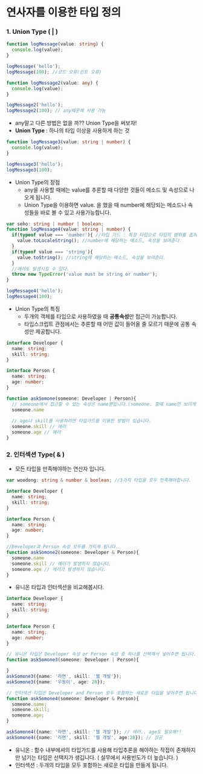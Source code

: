 # 연사자를 이용한 타입 정의

### 1. Union Type ( | )

```typescript
function logMessage(value: string) {
  console.log(value);
}

logMessage('hello');
logMessage(100); //코드 오류(린트 오류)

function logMessage2(value: any) {
  console.log(value);
}

logMessage2('hello');
logMessage2(100); // any때문에 사용 가능
```

- any말고 다른 방법은 없을 까?? Union Type을 써보자!
- **Union Type** : 하나의 타입 이상을 사용하게 하는 것

```typescript
function logMessage3(value: string | number) {
  console.log(value);
}

logMessage3('hello');
logMessage3(100);
```



- Union Type의 장점
  - any을 사용할 때에는 value를 추론할 때 다양한 것들이 메소드 및 속성으로 나오게 됩니다.
  - Union Type을 이용하면 value. 을 했을 때 number에 해당되는 메소드나 속성들을 바로 볼 수 있고 사용가능합니다.

```typescript
var seho: string | number | boolean;
function logMessage4(value: string | number) {
  if(typeof value === 'number'){ //타입 가드 : 특정 타입으로 타입의 범위를 좁혀나가는(필터링 하는) 과정
    value.toLocaleString(); //number에 해당하는 메소드, 속성을 보여준다.
  }
  if(typeof value === 'string'){
    value.toString(); //string에 해당하는 메소드, 속성을 보여준다.
  }
  //에러도 발생시킬 수 있다.
  throw new TypeError('value must be string or number');
}

logMessage4('hello');
logMessage4(100);
```



- Union Type의 특징
  - 두개의 객체를 타입으로 사용하였을 때 **공통속성**만 접근이 가능합니다.
  - 타입스크립트 관점에서는 추론할 때 어떤 값이 들어올 줄 모르기 때문에 공통 속성만 제공합니다.

```typescript
interface Developer {
  name: string;
  skill: string;
}

interface Person {
  name: string;
  age: number;
}

function askSomone(someone: Developer | Person){
  // someone에서 접근할 수 있는 속성은 name뿐입니다.(someone. 할때 name만 보이게 됩니다.)
  someone.name
    
  // age나 skill를 사용하려면 타입가드를 이용한 방법이 있습니다.
  someone.skill // 에러
  someone.age // 에러
}
```



### 2. 인터섹션 Type( & )

- 모든 타입을 만족해야하는 연산자 입니다.

```typescript
var woodong: string & number & boolean; //3가지 타입을 모두 만족해야합니다.

interface Developer {
  name: string;
  skill: string;
}

interface Person {
  name: string;
  age: number;
}

//Developer과 Person 속성 모두를 가지게 됩니다.
function askSomone2(someone: Developer & Person){ 
  someone.name
  someone.skill // 에러가 발생하지 않습니다.
  someone.age // 에러가 발생하지 않습니다.
}
```



- 유니온 타입과 인터섹션을 비교해봅시다.

```typescript
interface Developer {
  name: string;
  skill: string;
}

interface Person {
  name: string;
  age: number;
}

// 유니온 타입은 Developer 속성 or Person 속성 중 하나를 선택해서 넣어주면 됩니다.
function askSomone3(someone: Developer | Person){

}
askSomone3({name: '라면', skill: '웹 개발'});
askSomone3({name: '우동이', age: 28});

// 인터섹션 타입은 Developer and Person 모두 포함하는 새로운 타입을 넣어주면 됩니다.
function askSomone4(someone: Developer & Person){
  someone.name;
  someone.skill;
  someone.age;
}

askSomone4({name: '라면', skill: '웹 개발'}); // 에러.. age도 필요해!!
askSomone4({name: '라면', skill: '웹 개발', age:28}); // 성공
```

- 유니온 : 함수 내부에셔의 타입가드를 사용해 타입추론을 해야하는 작접이 존재하지만 넘기는 타입은 선택지가 생깁니다. ( 실무에서 사용빈도가 더 높습니다. )
- 인터섹션 : 두개의 타입을 모두 포함하는 새로운 타입을 만들게 됩니다.